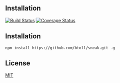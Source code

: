## Installation

[![Build Status](https://travis-ci.org/btoll/sneak.svg?branch=master)](https://travis-ci.org/btoll/sneak)
[![Coverage Status](https://coveralls.io/repos/github/btoll/sneak/badge.svg?branch=master)](https://coveralls.io/github/btoll/sneak?branch=master)

## Installation

`npm install https://github.com/btoll/sneak.git -g`

## License

[MIT](LICENSE)

